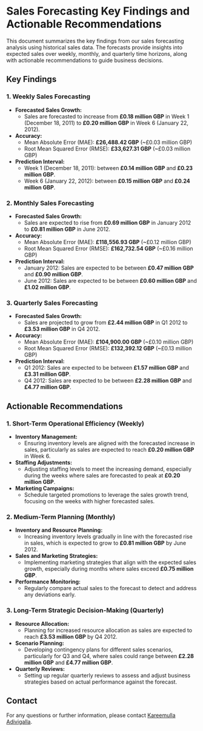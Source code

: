 # Sales Forecasting Key Findings and Actionable Recommendations

This document summarizes the key findings from our sales forecasting analysis using historical sales data. The forecasts provide insights into expected sales over weekly, monthly, and quarterly time horizons, along with actionable recommendations to guide business decisions.

## Key Findings

### 1. Weekly Sales Forecasting
- **Forecasted Sales Growth:**
  - Sales are forecasted to increase from **£0.18 million GBP** in Week 1 (December 18, 2011) to **£0.20 million GBP** in Week 6 (January 22, 2012).
- **Accuracy:**
  - Mean Absolute Error (MAE): **£26,488.42 GBP** (~£0.03 million GBP)
  - Root Mean Squared Error (RMSE): **£33,627.31 GBP** (~£0.03 million GBP)
- **Prediction Interval:**
  - Week 1 (December 18, 2011): between **£0.14 million GBP** and **£0.23 million GBP**.
  - Week 6 (January 22, 2012): between **£0.15 million GBP** and **£0.24 million GBP**.

### 2. Monthly Sales Forecasting
- **Forecasted Sales Growth:**
  - Sales are expected to rise from **£0.69 million GBP** in January 2012 to **£0.81 million GBP** in June 2012.
- **Accuracy:**
  - Mean Absolute Error (MAE): **£118,556.93 GBP** (~£0.12 million GBP)
  - Root Mean Squared Error (RMSE): **£162,732.54 GBP** (~£0.16 million GBP)
- **Prediction Interval:**
  - January 2012: Sales are expected to be between **£0.47 million GBP** and **£0.90 million GBP**.
  - June 2012: Sales are expected to be between **£0.60 million GBP** and **£1.02 million GBP**.

### 3. Quarterly Sales Forecasting
- **Forecasted Sales Growth:**
  - Sales are projected to grow from **£2.44 million GBP** in Q1 2012 to **£3.53 million GBP** in Q4 2012.
- **Accuracy:**
  - Mean Absolute Error (MAE): **£104,900.00 GBP** (~£0.10 million GBP)
  - Root Mean Squared Error (RMSE): **£132,392.12 GBP** (~£0.13 million GBP)
- **Prediction Interval:**
  - Q1 2012: Sales are expected to be between **£1.57 million GBP** and **£3.31 million GBP**.
  - Q4 2012: Sales are expected to be between **£2.28 million GBP** and **£4.77 million GBP**.

## Actionable Recommendations

### 1. Short-Term Operational Efficiency (Weekly)
- **Inventory Management:**
  - Ensuring inventory levels are aligned with the forecasted increase in sales, particularly as sales are expected to reach **£0.20 million GBP** in Week 6.
- **Staffing Adjustments:**
  - Adjusting staffing levels to meet the increasing demand, especially during the weeks where sales are forecasted to peak at **£0.20 million GBP**.
- **Marketing Campaigns:**
  - Schedule targeted promotions to leverage the sales growth trend, focusing on the weeks with higher forecasted sales.

### 2. Medium-Term Planning (Monthly)
- **Inventory and Resource Planning:**
  - Increasing inventory levels gradually in line with the forecasted rise in sales, which is expected to grow to **£0.81 million GBP** by June 2012.
- **Sales and Marketing Strategies:**
  - Implementing marketing strategies that align with the expected sales growth, especially during months where sales exceed **£0.75 million GBP**.
- **Performance Monitoring:**
  - Regularly compare actual sales to the forecast to detect and address any deviations early.

### 3. Long-Term Strategic Decision-Making (Quarterly)
- **Resource Allocation:**
  - Planning for increased resource allocation as sales are expected to reach **£3.53 million GBP** by Q4 2012.
- **Scenario Planning:**
  - Developing contingency plans for different sales scenarios, particularly for Q3 and Q4, where sales could range between **£2.28 million GBP** and **£4.77 million GBP**.
- **Quarterly Reviews:**
  - Setting up regular quarterly reviews to assess and adjust business strategies based on actual performance against the forecast.

## Contact

For any questions or further information, please contact [Kareemulla Adivigalla](kareemullaa@outlook.com).
